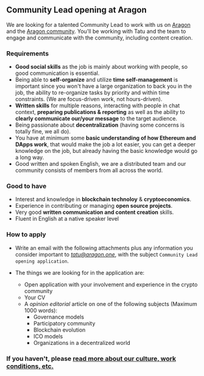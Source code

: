 ## Community Lead opening at Aragon

We are looking for a talented Community Lead to work with us on [Aragon](https://aragon.one) and the [Aragon community](https://aragon.chat). You'll be working with Tatu and the team to engage and communicate with the community, including content creation.

### Requirements

- **Good social skills** as the job is mainly about working with people, so good communication is essential.
- Being able to **self-organize** and utilize **time self-management** is important since you won't have a large organization to back you in the job, the ability to re-organize tasks by priority and within time constraints. (We are focus-driven work, not hours-driven).
- **Written skills** for multiple reasons, interacting with people in chat context, **preparing publications & reporting** as well as the ability to **clearly communicate our/your message** to the target audience.
- Being passionate about **decentralization** (having some concerns is totally fine, we all do).
- You have at minimum some **basic understanding of how Ethereum and DApps work**, that would make the job a lot easier, you can get a deeper knowledge on the job, but already having the basic knowledge would go a long way.
- Good written and spoken English, we are a distributed team and our community consists of members from all across the world.

### Good to have

- Interest and knowledge in **blockchain technoloy** & **cryptoeconomics**.
- Experience in contributing or managing **open source projects**.
- Very good **written communication and content creation** skills.
- Fluent in English at a native speaker level

### How to apply

- Write an email with the following attachments plus any information you consider important to *tatu@aragon.one*, with the subject `Community Lead opening application`.

- The things we are looking for in the application are:

  - Open application with your involvement and experience in the crypto community
  - Your CV
  - A _opinion editorial_ article on one of the following subjects (Maximum 1000 words):
    - Governance models
    - Participatory community
    - Blockchain evolution
    - ICO models
    - Organizations in a decentralized world

### If you haven't, please [read more about our culture, work conditions, etc.](../index.md)
